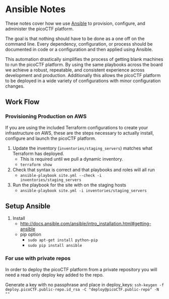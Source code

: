 # Ansible Notes

These notes cover how we use [Ansible](https://www.ansible.com/) to provision, configure, and administer the picoCTF platform.

The goal is that nothing should have to be done as a one off on the command line. Every dependency, configuration, or process should be documented in code or a configuration and then applied using Ansible.

This automation drastically simplifies the process of getting blank machines to run the picoCTF platform. By using the same playbooks across the board we achieve a robust, repeatable, and consistent experience across development and production.  Additionally this allows the picoCTF platform to be deployed in a wide variety of configurations with minor configuration changes.

## Work Flow

### Provisioning Production on AWS 
If you are using the included Terraform configurations to create your infrastructure on AWS, these are the steps necessary to actually install, configure and launch the picoCTF platform.

1. Update the inventory (`inventories/staging_servers`) matches what Terraform has deployed.
    - This is required until we pull a dynamic inventory. 
    - `terraform show`
2. Check that syntax is correct and that playbooks and roles will all run
    - `ansible-playbook site.yml --check -i inventories/staging_servers`
3. Run the playbook for the site with on the staging hosts
    - `ansible-playbook site.yml -i inventories/staging_servers`

## Setup Ansible
1. Install
    - <http://docs.ansible.com/ansible/intro_installation.html#getting-ansible> 
    - pip option  
        - `sudo apt-get install python-pip`
        - `sudo pip install ansible`

### For use with private repos
In order to deploy the picoCTF platform from a private repository you will need a read only deploy key added to the repo.

Generate a key with no passphrase and place in deploy_keys:
`ssh-keygen -f deploy.picoCTF.public-repo.id_rsa -C "deploy@picoCTF.public-repo" -N ""`
